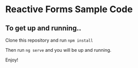 # Reactive Forms Sample Code

## To get up and running..

Clone this repository and run `npm install` 

Then run `ng serve` and you will be up and running.

Enjoy!
